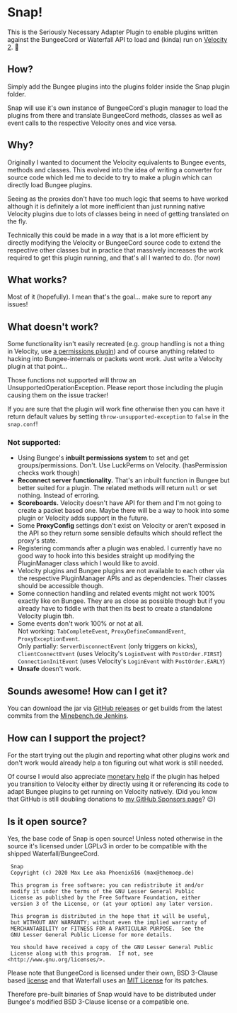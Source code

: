 # Snap!

This is the Seriously Necessary Adapter Plugin to enable plugins written against the
 BungeeCord or Waterfall API to load and (kinda) run on [Velocity 2](https://velocitypowered.com/). 👀

## How?

Simply add the Bungee plugins into the plugins folder inside the Snap plugin folder.

Snap will use it's own instance of BungeeCord's plugin manager to load the plugins 
 from there and translate BungeeCord methods, classes as well as event calls to the 
 respective Velocity ones and vice versa.

## Why?

Originally I wanted to document the Velocity equivalents to Bungee events, methods
 and classes. This evolved into the idea of writing a converter for source code which
 led me to decide to try to make a plugin which can directly load Bungee plugins.
 
Seeing as the proxies don't have too much logic that seems to have worked although
 it is definitely a lot more inefficient than just running native Velocity plugins 
 due to lots of classes being in need of getting translated on the fly.
 
Technically this could be made in a way that is a lot more efficient by directly 
 modifying the Velocity or BungeeCord source code to extend the respective other
 classes but in practice that massively increases the work required to get this
 plugin running, and that's all I wanted to do. (for now)
 
## What works?

Most of it (hopefully). I mean that's the goal... make sure to report any issues!

## What doesn't work?

Some functionality isn't easily recreated (e.g. group handling is not a
 thing in Velocity, use [a permissions plugin](https://luckperms.net)) and of course
 anything related to hacking into Bungee-internals or packets wont work.
 Just write a Velocity plugin at that point...

Those functions not supported will throw an UnsupportedOperationException. Please report
 those including the plugin causing them on the issue tracker!
 
If you are sure that the plugin will work fine otherwise then you can have it return
 default values by setting `throw-unsupported-exception` to `false` in the `snap.conf`!

### Not supported:

- Using Bungee's **inbuilt permissions system** to set and get groups/permissions. 
  Don't. Use LuckPerms on Velocity. (hasPermission checks work though)
- **Reconnect server functionality.** That's an inbuilt function in Bungee but better 
  suited for a plugin. The related methods will return `null` or set nothing. Instead
  of erroring.
- **Scoreboards.** Velocity doesn't have API for them and I'm not going to create a 
  packet based one. Maybe there will be a way to hook into some plugin or Velocity 
  adds support in the future.
- Some **ProxyConfig** settings don't exist on Velocity or aren't exposed in the API so 
  they return some sensible defaults which should reflect the proxy's state.
- Registering commands after a plugin was enabled. I currently have no good way to hook
  into this besides straight up modifying the PluginManager class which I would like to
  avoid.
- Velocity plugins and Bungee plugins are not available to each other via the respective
  PluginManager APIs and as dependencies. Their classes should be accessible though.
- Some connection handling and related events might not work 100% exactly like on 
  Bungee. They are as close as possible though but if you already have to fiddle with 
  that then its best to create a standalone Velocity plugin tbh.
- Some events don't work 100% or not at all.  
  Not working: `TabCompleteEvent`, `ProxyDefineCommandEvent`, `ProxyExceptionEvent`.  
  Only partially: `ServerDisconnectEvent` (only triggers on kicks),
  `ClientConnectEvent` (uses Velocity's `LoginEvent` with `PostOrder.FIRST`)
  `ConnectionInitEvent` (uses Velocity's `LoginEvent` with `PostOrder.EARLY`)
- **Unsafe** doesn't work.

## Sounds awesome! How can I get it?

You can download the jar via [GitHub releases](https://github.com/Phoenix616/Snap/releases)
 or get builds from the latest commits from the [Minebench.de Jenkins](https://ci.minebench.de/job/Snap/).
 
## How can I support the project?

For the start trying out the plugin and reporting what other plugins work and don't work
 would already help a ton figuring out what work is still needed.
 
Of course I would also appreciate [monetary help](https://tip.phoenix616.dev) if the plugin
 has helped you transition to Velocity either by directly using it or referencing its code to 
 adapt Bungee plugins to get running on Velocity natively. (Did you know that GitHub is still 
 doubling donations to [my GitHub Sponsors page](https://ghsponsor.phoenix616.dev)? 😉)

## Is it open source?

Yes, the base code of Snap is open source! Unless noted otherwise in the source it's licensed 
 under LGPLv3 in order to be compatible with the shipped Waterfall/BungeeCord.

```
 Snap
 Copyright (c) 2020 Max Lee aka Phoenix616 (max@themoep.de)

 This program is free software: you can redistribute it and/or
 modify it under the terms of the GNU Lesser General Public
 License as published by the Free Software Foundation, either
 version 3 of the License, or (at your option) any later version.

 This program is distributed in the hope that it will be useful,
 but WITHOUT ANY WARRANTY; without even the implied warranty of
 MERCHANTABILITY or FITNESS FOR A PARTICULAR PURPOSE.  See the
 GNU Lesser General Public License for more details.

 You should have received a copy of the GNU Lesser General Public
 License along with this program.  If not, see <http://www.gnu.org/licenses/>.
```

Please note that BungeeCord is licensed under their own, BSD 3-Clause based
 [license](https://github.com/SpigotMC/BungeeCord/blob/master/LICENSE) and that Waterfall uses
 an [MIT License](https://github.com/PaperMC/Waterfall/blob/master/LICENSE.txt) for its patches.

Therefore pre-built binaries of Snap would have to be  distributed under Bungee's modified BSD 3-Clause license or a compatible one.